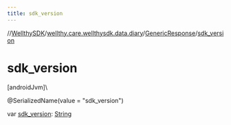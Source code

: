 ```yaml
---
title: sdk_version
---
```

//[WellthySDK](../../../index.html)/[wellthy.care.wellthysdk.data.diary](../index.html)/[GenericResponse](index.html)/[sdk_version](sdk_version.html)



# sdk_version



[androidJvm]\




@SerializedName(value = "sdk_version")



var [sdk_version](sdk_version.html): [String](https://kotlinlang.org/api/latest/jvm/stdlib/kotlin/-string/index.html)




